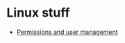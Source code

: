 # Linux stuff

- [Permissions and user management](https://serversforhackers.com/permissions-and-user-management)

